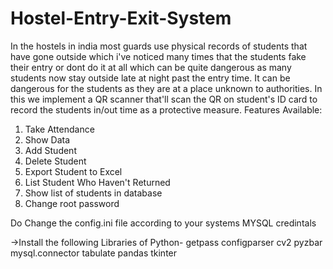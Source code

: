 # Hostel-Entry-Exit-System
In the hostels in india most guards use physical records of students that have gone outside which i've noticed many times that the students fake their entry or dont do it at all which can be quite dangerous as many students now stay outside late at night past the entry time. It can be dangerous for the students as they are at a place unknown to authorities.
In this we implement a QR scanner that'll scan the QR on student's ID card to record the students in/out time as a protective measure.
Features Available:
1. Take Attendance
2. Show Data
3. Add Student
4. Delete Student
5. Export Student to Excel
6. List Student Who Haven't Returned 
7. Show list of students in database
8. Change root password

Do Change the config.ini file according to your systems MYSQL credintals 

->Install the following Libraries of Python-
  getpass
  configparser
  cv2
  pyzbar
  mysql.connector
  tabulate
  pandas
  tkinter

